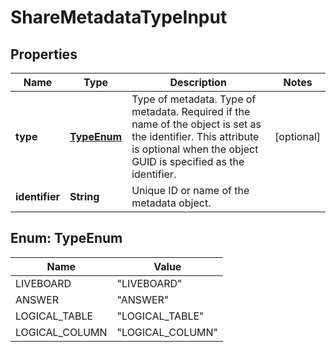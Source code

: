 

# ShareMetadataTypeInput


## Properties

| Name | Type | Description | Notes |
|------------ | ------------- | ------------- | -------------|
|**type** | [**TypeEnum**](#TypeEnum) |   Type of metadata.     Type of metadata. Required if the name of the object is set as the identifier. This attribute is optional when the object GUID is specified as the identifier. |  [optional] |
|**identifier** | **String** | Unique ID or name of the metadata object. |  |



## Enum: TypeEnum

| Name | Value |
|---- | -----|
| LIVEBOARD | &quot;LIVEBOARD&quot; |
| ANSWER | &quot;ANSWER&quot; |
| LOGICAL_TABLE | &quot;LOGICAL_TABLE&quot; |
| LOGICAL_COLUMN | &quot;LOGICAL_COLUMN&quot; |



